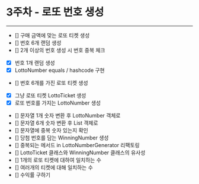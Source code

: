 # 3주차 - 로또 번호 생성
***
- [] 구매 금액에 맞는 로또 티켓 생성
- [] 번호 6개 랜덤 생성
- [] 2개 이상의 번호 생성 시 번호 중복 체크
- [x] 번호 1개 랜덤 생성
- [x] LottoNumber equals / hashcode 구현
- [] 번호 6개를 가진 로또 티켓 생성
- [x] 그냥 로또 티켓 LottoTicket 생성
- [x] 로또 번호를 가지는 LottoNumber 생성
- [] 문자열 1개 숫자 변환 후 LottoNumber 객체로
- [] 문자열 6개 숫자 변환 후 List<LottoNumber> 객체로
- [] 문자열에 중복 숫자 있는지 확인
- [] 당첨 번호를 담는 WinningNumber 생성
- [] 중복되는 메서드 in LottoNumberGenerator 리팩토링
- [] LottoTicket 클래스와 WinningNumber 클래스의 유사성
- [] 1개의 로또 티켓에 대하여 일치하는 수
- [] 여러개의 티켓에 대해 일치하는 수 
- [] 수익률 구하기